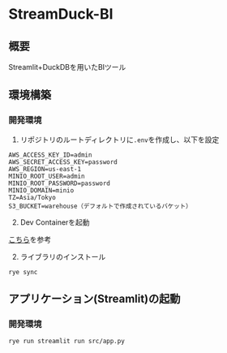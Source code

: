 # StreamDuck-BI

## 概要
Streamlit+DuckDBを用いたBIツール

## 環境構築
### 開発環境
1. リポジトリのルートディレクトリに`.env`を作成し、以下を設定
```
AWS_ACCESS_KEY_ID=admin
AWS_SECRET_ACCESS_KEY=password
AWS_REGION=us-east-1
MINIO_ROOT_USER=admin
MINIO_ROOT_PASSWORD=password
MINIO_DOMAIN=minio
TZ=Asia/Tokyo
S3_BUCKET=warehouse（デフォルトで作成されているバケット）
```

2. Dev Containerを起動

[こちら](https://code.visualstudio.com/docs/devcontainers/containers)を参考

2. ライブラリのインストール
```
rye sync
```
## アプリケーション(Streamlit)の起動
### 開発環境
```
rye run streamlit run src/app.py
```

